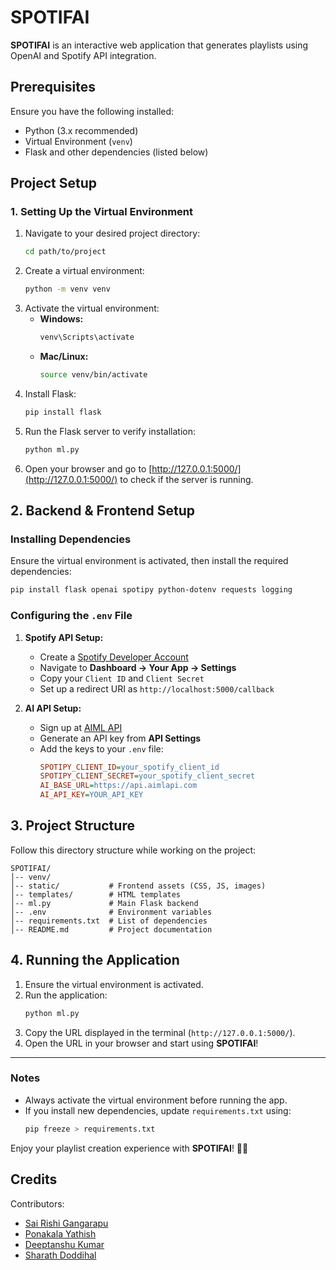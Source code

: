 # SPOTIFAI

**SPOTIFAI** is an interactive web application that generates playlists using OpenAI and Spotify API integration.

## Prerequisites

Ensure you have the following installed:

- Python (3.x recommended)
- Virtual Environment (`venv`)
- Flask and other dependencies (listed below)

## Project Setup

### 1. Setting Up the Virtual Environment

1. Navigate to your desired project directory:
   ```sh
   cd path/to/project
   ```
2. Create a virtual environment:
   ```sh
   python -m venv venv
   ```
3. Activate the virtual environment:
   - **Windows:**
     ```sh
     venv\Scripts\activate
     ```
   - **Mac/Linux:**
     ```sh
     source venv/bin/activate
     ```
4. Install Flask:
   ```sh
   pip install flask
   ```
5. Run the Flask server to verify installation:
   ```sh
   python ml.py
   ```
6. Open your browser and go to [http://127.0.0.1:5000/](http://127.0.0.1:5000/) to check if the server is running.

## 2. Backend & Frontend Setup

### Installing Dependencies

Ensure the virtual environment is activated, then install the required dependencies:

```sh
pip install flask openai spotipy python-dotenv requests logging
```

### Configuring the `.env` File

1. **Spotify API Setup:**

   - Create a [Spotify Developer Account](https://developer.spotify.com/)
   - Navigate to **Dashboard → Your App → Settings**
   - Copy your `Client ID` and `Client Secret`
   - Set up a redirect URI as `http://localhost:5000/callback`

2. **AI API Setup:**

   - Sign up at [AIML API](https://api.aimlapi.com/)
   - Generate an API key from **API Settings**
   - Add the keys to your `.env` file:
     ```ini
     SPOTIPY_CLIENT_ID=your_spotify_client_id
     SPOTIPY_CLIENT_SECRET=your_spotify_client_secret
     AI_BASE_URL=https://api.aimlapi.com
     AI_API_KEY=YOUR_API_KEY
     ```

## 3. Project Structure

Follow this directory structure while working on the project:

```
SPOTIFAI/
│-- venv/
│-- static/           # Frontend assets (CSS, JS, images)
│-- templates/        # HTML templates
│-- ml.py             # Main Flask backend
│-- .env              # Environment variables
│-- requirements.txt  # List of dependencies
│-- README.md         # Project documentation
```

## 4. Running the Application

1. Ensure the virtual environment is activated.
2. Run the application:
   ```sh
   python ml.py
   ```
3. Copy the URL displayed in the terminal (`http://127.0.0.1:5000/`).
4. Open the URL in your browser and start using **SPOTIFAI**!

---

### Notes

- Always activate the virtual environment before running the app.
- If you install new dependencies, update `requirements.txt` using:
  ```sh
  pip freeze > requirements.txt
  ```

Enjoy your playlist creation experience with **SPOTIFAI**! 🎵✨

## Credits

Contributors:

- [Sai Rishi Gangarapu](https://github.com/sairishigangarapu)
- [Ponakala Yathish](https://github.com/Ponakala-Yathish)
- [Deeptanshu Kumar](https://github.com/deeptanshukumar)
- [Sharath Doddihal](https://github.com/venkamita)

